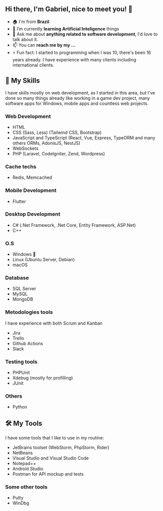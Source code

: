 ## Hi there, I'm Gabriel, nice to meet you! 👋
- 🏠 I'm from **Brazil**
- 🌱 I’m currently **learning Artificial Inteligence** things
- 💬 Ask me about **anything related to software development**, I'd love to talk about it.
- 📫 You can **reach me by my ...**
- ⚡ Fun fact: I started to programming when I was 10, there's been 16 years already. I have experience with many clients including international clients.

## 🧠 My Skills
I have skills mostly on web development, as I started in this area, but I've done so many things already like working in a game dev project, many software apps for Windows, mobile apps and countless web projects.

### Web Development
- HTML
- CSS (Sass, Less) (Tailwind CSS, Bootstrap)
- JavaScript and TypeScript (React, Vue, Express, TypeORM and many others ORMs, AdonisJS, NestJS)
- WebSockets
- PHP (Laravel, CodeIgniter, Zend, Wordpress)

### Cache techs
- Redis, Memcached
  
### Mobile Development
- Flutter

### Desktop Development
- C# (.Net Framework, .Net Core, Entity Framework, ASP.Net)
- C++

### O.S
- Windows 🤭
- Linux (Ubuntu Server, Debian)
- macOS

### Database
- SQL Server
- MySQL
- MongoDB

### Metodologies tools
I have experience with both Scrum and Kanban
- Jira
- Trello
- Github Actions
- Slack

### Testing tools
- PHPUnit
- Xdebug (mostly for profilling)
- JUnit

### Others
- Python

## 🛠 My Tools
I have some tools that I like to use in my routine:
- JetBrains toolset (WebStorm, PhpStorm, Rider)
- NetBeans
- Visual Studio and Visual Studio Code
- Notepad++
- Android Studio
- Postman for API mockup and tests

### Some other tools
- Putty
- WinDbg
